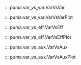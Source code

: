 ::: puma.var_vs_var.VarVsVar

::: puma.var_vs_var.VarVsVarPlot

::: puma.var_vs_eff.VarVsEff

::: puma.var_vs_eff.VarVsEffPlot

::: puma.var_vs_aux.VarVsAux

::: puma.var_vs_aux.VarVsAuxPlot